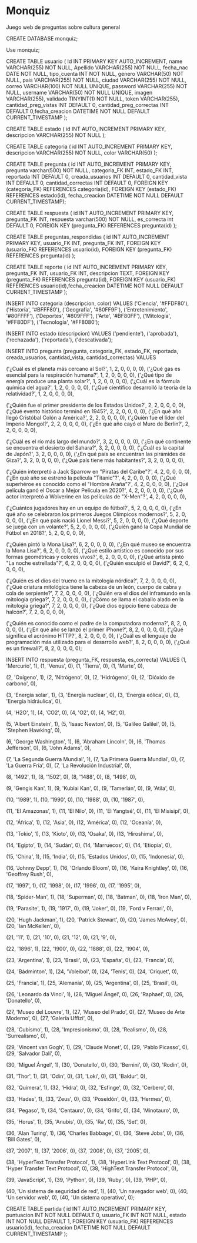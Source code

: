 # Monquiz
 Juego web de preguntas sobre cultura general

CREATE DATABASE monquiz;

Use monquiz;

CREATE TABLE usuario ( Id INT PRIMARY KEY AUTO_INCREMENT, name VARCHAR(255) NOT NULL, Apellido VARCHAR(255) NOT NULL, fecha_nac DATE NOT NULL, tipo_cuenta INT NOT NULL, genero VARCHAR(50) NOT NULL, pais VARCHAR(255) NOT NULL, ciudad VARCHAR(255) NOT NULL, correo VARCHAR(100) NOT NULL UNIQUE, password VARCHAR(255) NOT NULL, username VARCHAR(50) NOT NULL UNIQUE, imagen VARCHAR(255), validado TINYINT(1) NOT NULL, token VARCHAR(255), cantidad_preg_vistas INT DEFAULT 0, cantidad_preg_correctas INT DEFAULT 0,fecha_creacion DATETIME NOT NULL DEFAULT CURRENT_TIMESTAMP );

CREATE TABLE estado ( id INT AUTO_INCREMENT PRIMARY KEY, descripcion VARCHAR(255) NOT NULL );

CREATE TABLE categoria ( id INT AUTO_INCREMENT PRIMARY KEY, descripcion VARCHAR(255) NOT NULL, color VARCHAR(50) );

CREATE TABLE pregunta ( id INT AUTO_INCREMENT PRIMARY KEY, pregunta varchar(500) NOT NULL, categoria_FK INT, estado_FK INT, reportada INT DEFAULT 0, creada_usuarios INT DEFAULT 0, cantidad_vista INT DEFAULT 0, cantidad_correctas INT DEFAULT 0, FOREIGN KEY (categoria_FK) REFERENCES categoria(id), FOREIGN KEY (estado_FK) REFERENCES estado(id), fecha_creacion DATETIME NOT NULL DEFAULT CURRENT_TIMESTAMP);

CREATE TABLE respuesta ( id INT AUTO_INCREMENT PRIMARY KEY, pregunta_FK INT, respuesta varchar(500) NOT NULL, es_correcta int DEFAULT 0, FOREIGN KEY (pregunta_FK) REFERENCES pregunta(id) );

CREATE TABLE preguntas_respondidas ( id INT AUTO_INCREMENT PRIMARY KEY, usuario_FK INT, pregunta_FK INT, FOREIGN KEY (usuario_FK) REFERENCES usuario(id), FOREIGN KEY (pregunta_FK) REFERENCES pregunta(id) );

CREATE TABLE reporte ( id INT AUTO_INCREMENT PRIMARY KEY, pregunta_FK INT, usuario_FK INT, descripcion TEXT, FOREIGN KEY (pregunta_FK) REFERENCES pregunta(id), FOREIGN KEY (usuario_FK) REFERENCES usuario(id),fecha_creacion DATETIME NOT NULL DEFAULT CURRENT_TIMESTAMP );

INSERT INTO categoria (descripcion, color) VALUES ('Ciencia', '#FFDF80'), ('Historia', '#BFFF80'), ('Geografía', '#80FF9F'), ('Entretenimiento', '#80FFFF'), ('Deportes', '#809FFF'), ('Arte', '#BF80FF'), ('Mitología', '#FF80DF'), ('Tecnología', '#FF8080');

INSERT INTO estado (descripcion) VALUES ('pendiente'), ('aprobada'), ('rechazada'), ('reportada'), ('descativada');

INSERT INTO pregunta (pregunta, categoria_FK, estado_FK, reportada, creada_usuarios, cantidad_vista, cantidad_correctas)
VALUES

('¿Cuál es el planeta más cercano al Sol?', 1, 2, 0, 0, 0, 0),
('¿Qué gas es esencial para la respiración humana?', 1, 2, 0, 0, 0, 0),
('¿Qué tipo de energía produce una planta solar?', 1, 2, 0, 0, 0, 0),
('¿Cuál es la fórmula química del agua?', 1, 2, 0, 0, 0, 0),
('¿Qué científico desarrolló la teoría de la relatividad?', 1, 2, 0, 0, 0, 0),


('¿Quién fue el primer presidente de los Estados Unidos?', 2, 2, 0, 0, 0, 0),
('¿Qué evento histórico terminó en 1945?', 2, 2, 0, 0, 0, 0),
('¿En qué año llegó Cristóbal Colón a América?', 2, 2, 0, 0, 0, 0),
('¿Quién fue el líder del Imperio Mongol?', 2, 2, 0, 0, 0, 0),
('¿En qué año cayó el Muro de Berlín?', 2, 2, 0, 0, 0, 0),


('¿Cuál es el río más largo del mundo?', 3, 2, 0, 0, 0, 0),
('¿En qué continente se encuentra el desierto del Sahara?', 3, 2, 0, 0, 0, 0),
('¿Cuál es la capital de Japón?', 3, 2, 0, 0, 0, 0),
('¿En qué país se encuentran las pirámides de Giza?', 3, 2, 0, 0, 0, 0),
('¿Qué país tiene más habitantes?', 3, 2, 0, 0, 0, 0),


('¿Quién interpretó a Jack Sparrow en "Piratas del Caribe"?', 4, 2, 0, 0, 0, 0),
('¿En qué año se estrenó la película "Titanic"?', 4, 2, 0, 0, 0, 0),
('¿Qué superhéroe es conocido como el "Hombre Araña"?', 4, 2, 0, 0, 0, 0),
('¿Qué película ganó el Oscar a Mejor Película en 2020?', 4, 2, 0, 0, 0, 0),
('¿Qué actor interpretó a Wolverine en las películas de "X-Men"?', 4, 2, 0, 0, 0, 0),


('¿Cuántos jugadores hay en un equipo de fútbol?', 5, 2, 0, 0, 0, 0),
('¿En qué año se celebraron los primeros Juegos Olímpicos modernos?', 5, 2, 0, 0, 0, 0),
('¿En qué país nació Lionel Messi?', 5, 2, 0, 0, 0, 0),
('¿Qué deporte se juega con un volante?', 5, 2, 0, 0, 0, 0),
('¿Quién ganó la Copa Mundial de Fútbol en 2018?', 5, 2, 0, 0, 0, 0),

('¿Quién pintó la Mona Lisa?', 6, 2, 0, 0, 0, 0),
('¿En qué museo se encuentra la Mona Lisa?', 6, 2, 0, 0, 0, 0),
('¿Qué estilo artístico es conocido por sus formas geométricas y colores vivos?', 6, 2, 0, 0, 0, 0),
('¿Qué artista pintó "La noche estrellada"?', 6, 2, 0, 0, 0, 0),
('¿Quién esculpió el David?', 6, 2, 0, 0, 0, 0),

('¿Quién es el dios del trueno en la mitología nórdica?', 7, 2, 0, 0, 0, 0),
('¿Qué criatura mitológica tiene la cabeza de un león, cuerpo de cabra y cola de serpiente?', 7, 2, 0, 0, 0, 0),
('¿Quién era el dios del inframundo en la mitología griega?', 7, 2, 0, 0, 0, 0),
('¿Cómo se llama el caballo alado en la mitología griega?', 7, 2, 0, 0, 0, 0),
('¿Qué dios egipcio tiene cabeza de halcón?', 7, 2, 0, 0, 0, 0),

('¿Quién es conocido como el padre de la computadora moderna?', 8, 2, 0, 0, 0, 0),
('¿En qué año se lanzó el primer iPhone?', 8, 2, 0, 0, 0, 0),
('¿Qué significa el acrónimo HTTP?', 8, 2, 0, 0, 0, 0),
('¿Cuál es el lenguaje de programación más utilizado para el desarrollo web?', 8, 2, 0, 0, 0, 0),
('¿Qué es un firewall?', 8, 2, 0, 0, 0, 0);

INSERT INTO respuesta (pregunta_FK, respuesta, es_correcta)
VALUES
(1, 'Mercurio', 1),
(1, 'Venus', 0),
(1, 'Tierra', 0),
(1, 'Marte', 0),

(2, 'Oxígeno', 1),
(2, 'Nitrógeno', 0),
(2, 'Hidrógeno', 0),
(2, 'Dióxido de carbono', 0),

(3, 'Energía solar', 1),
(3, 'Energía nuclear', 0),
(3, 'Energía eólica', 0),
(3, 'Energía hidráulica', 0),

(4, 'H2O', 1),
(4, 'CO2', 0),
(4, 'O2', 0),
(4, 'H2', 0),

(5, 'Albert Einstein', 1),
(5, 'Isaac Newton', 0),
(5, 'Galileo Galilei', 0),
(5, 'Stephen Hawking', 0),

(6, 'George Washington', 1),
(6, 'Abraham Lincoln', 0),
(6, 'Thomas Jefferson', 0),
(6, 'John Adams', 0),

(7, 'La Segunda Guerra Mundial', 1),
(7, 'La Primera Guerra Mundial', 0),
(7, 'La Guerra Fría', 0),
(7, 'La Revolución Industrial', 0),

(8, '1492', 1),
(8, '1502', 0),
(8, '1488', 0),
(8, '1498', 0),

(9, 'Gengis Kan', 1),
(9, 'Kublai Kan', 0),
(9, 'Tamerlán', 0),
(9, 'Atila', 0),

(10, '1989', 1),
(10, '1990', 0),
(10, '1988', 0),
(10, '1987', 0),

(11, 'El Amazonas', 1),
(11, 'El Nilo', 0),
(11, 'El Yangtsé', 0),
(11, 'El Misisipi', 0),

(12, 'África', 1),
(12, 'Asia', 0),
(12, 'América', 0),
(12, 'Oceanía', 0),

(13, 'Tokio', 1),
(13, 'Kioto', 0),
(13, 'Osaka', 0),
(13, 'Hiroshima', 0),

(14, 'Egipto', 1),
(14, 'Sudán', 0),
(14, 'Marruecos', 0),
(14, 'Etiopía', 0),

(15, 'China', 1),
(15, 'India', 0),
(15, 'Estados Unidos', 0),
(15, 'Indonesia', 0),


(16, 'Johnny Depp', 1),
(16, 'Orlando Bloom', 0),
(16, 'Keira Knightley', 0),
(16, 'Geoffrey Rush', 0),

(17, '1997', 1),
(17, '1998', 0),
(17, '1996', 0),
(17, '1995', 0),

(18, 'Spider-Man', 1),
(18, 'Superman', 0),
(18, 'Batman', 0),
(18, 'Iron Man', 0),

(19, 'Parasite', 1),
(19, '1917', 0),
(19, 'Joker', 0),
(19, 'Ford v Ferrari', 0),

(20, 'Hugh Jackman', 1),
(20, 'Patrick Stewart', 0),
(20, 'James McAvoy', 0),
(20, 'Ian McKellen', 0),


(21, '11', 1),
(21, '10', 0),
(21, '12', 0),
(21, '9', 0),

(22, '1896', 1),
(22, '1900', 0),
(22, '1888', 0),
(22, '1904', 0),

(23, 'Argentina', 1),
(23, 'Brasil', 0),
(23, 'España', 0),
(23, 'Francia', 0),

(24, 'Bádminton', 1),
(24, 'Voleibol', 0),
(24, 'Tenis', 0),
(24, 'Críquet', 0),

(25, 'Francia', 1),
(25, 'Alemania', 0),
(25, 'Argentina', 0),
(25, 'Brasil', 0),


(26, 'Leonardo da Vinci', 1),
(26, 'Miguel Ángel', 0),
(26, 'Raphael', 0),
(26, 'Donatello', 0),

(27, 'Museo del Louvre', 1),
(27, 'Museo del Prado', 0),
(27, 'Museo de Arte Moderno', 0),
(27, 'Galería Uffizi', 0),

(28, 'Cubismo', 1),
(28, 'Impresionismo', 0),
(28, 'Realismo', 0),
(28, 'Surrealismo', 0),

(29, 'Vincent van Gogh', 1),
(29, 'Claude Monet', 0),
(29, 'Pablo Picasso', 0),
(29, 'Salvador Dalí', 0),

(30, 'Miguel Ángel', 1),
(30, 'Donatello', 0),
(30, 'Bernini', 0),
(30, 'Rodin', 0),


(31, 'Thor', 1),
(31, 'Odin', 0),
(31, 'Loki', 0),
(31, 'Baldur', 0),

(32, 'Quimera', 1),
(32, 'Hidra', 0),
(32, 'Esfinge', 0),
(32, 'Cerbero', 0),

(33, 'Hades', 1),
(33, 'Zeus', 0),
(33, 'Poseidón', 0),
(33, 'Hermes', 0),

(34, 'Pegaso', 1),
(34, 'Centauro', 0),
(34, 'Grifo', 0),
(34, 'Minotauro', 0),

(35, 'Horus', 1),
(35, 'Anubis', 0),
(35, 'Ra', 0),
(35, 'Set', 0),


(36, 'Alan Turing', 1),
(36, 'Charles Babbage', 0),
(36, 'Steve Jobs', 0),
(36, 'Bill Gates', 0),

(37, '2007', 1),
(37, '2006', 0),
(37, '2008', 0),
(37, '2005', 0),

(38, 'HyperText Transfer Protocol', 1),
(38, 'HyperLink Text Protocol', 0),
(38, 'Hyper Transfer Text Protocol', 0),
(38, 'HighText Transfer Protocol', 0),

(39, 'JavaScript', 1),
(39, 'Python', 0),
(39, 'Ruby', 0),
(39, 'PHP', 0),

(40, 'Un sistema de seguridad de red', 1),
(40, 'Un navegador web', 0),
(40, 'Un servidor web', 0),
(40, 'Un sistema operativo', 0);


CREATE TABLE partida (
                         id INT AUTO_INCREMENT PRIMARY KEY,
                         puntuacion INT NOT NULL DEFAULT 0,
                         usuario_FK INT NOT NULL,
                         estado INT NOT NULL DEFAULT 1,
                         FOREIGN KEY (usuario_FK) REFERENCES usuario(id),
                         fecha_creacion DATETIME NOT NULL DEFAULT CURRENT_TIMESTAMP
);

